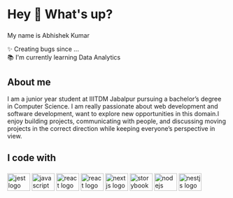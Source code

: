 <h1 align="left">Hey 👋 What's up?</h1>

###

<p align="left">My name is Abhishek Kumar </p>
<p align="left">✨ Creating bugs since ...<br>📚 I'm currently learning Data Analytics</p>

###

<h2 align="left">About me</h2>

I am a junior year student at IIITDM Jabalpur pursuing a bachelor’s degree in Computer Science. I am really passionate about
web development and software development, want to explore new opportunities in this domain.I enjoy building projects,
communicating with people, and discussing moving projects in the correct direction while keeping everyone’s perspective in
view.



###

<h2 align="left">I code with</h2>

###

<div align="left">
 <img src="https://cdn.jsdelivr.net/gh/devicons/devicon/icons/java/java-original.svg" height="40" width="52" alt="jest logo"  />
  <img src="https://cdn.jsdelivr.net/gh/devicons/devicon/icons/javascript/javascript-original.svg" height="40" width="52" alt="javascript logo"  />
  <img src="https://cdn.jsdelivr.net/gh/devicons/devicon/icons/html5/html5-original.svg" height="40" width="52" alt="react logo"   />
  <img src="https://cdn.jsdelivr.net/gh/devicons/devicon/icons/react/react-original.svg" height="40" width="52" alt="react logo"  />
  <img src="https://cdn.jsdelivr.net/gh/devicons/devicon/icons/css3/css3-original.svg" height="40" width="52" alt="nextjs logo"  />
  <img src="https://cdn.jsdelivr.net/gh/devicons/devicon/icons/mysql/mysql-original.svg" height="40" width="52" alt="storybook logo"  />
  <img src="https://cdn.jsdelivr.net/gh/devicons/devicon/icons/nodejs/nodejs-original.svg" height="40" width="52" alt="nodejs logo"  />
  <img src="https://cdn.jsdelivr.net/gh/devicons/devicon/icons/python/python-original.svg" height="40" width="52" alt="nestjs logo"  />
 
</div>

###
